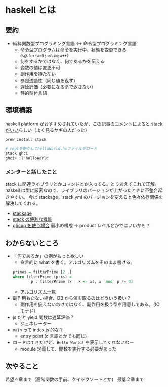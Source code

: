 # haskell とは

## 要約

- 純粋関数型プログラミング言語 ↔︎ 命令型プログラミング言語
  - 命令型プログラムは命令を実行中、状態を変更できる _e.g._`for(a=5;a<lim;a++)`
  - 何をするかではなく、何であるかを伝える
  - 変数の値は変更不可
  - 副作用を持たない
  - 参照透過性（同じ値を返す）
  - 遅延評価（必要になるまで返さない）
  - 静的型付言語

## 環境構築

haskell platform がおすすめされていたが、[この記事のコメントによると stack がいい](https://qiita.com/takehilo/items/7b65d32e47510cd1fe48#comment-8c965688a5a7db364818)らしい（よく見るヤギの人だった）

```sh
brew install stack

# replを動かしてhelloWorld.hsファイルをロード
stack ghci
ghci> :l helloWorld
```

### メンターと話したこと

stack に関連ライブラリとかコマンドとか入ってる。とりあえずこれで正解。
haskell は型に厳密なので、ライブラリのバージョンが上がったときに不整合起きやすい。
今は stackage。stack.yml のバージョンを変えると色々依存関係を解決してくれる。

- [stackage](https://www.stackage.org/)
- [stack の便利な機能](https://haskell.e-bigmoon.com/stack/tips/script-interpreter.html)
- [ghcup を使う場合](https://zenn.dev/autotaker/articles/haskell-setup-2021) 最小の構成 -> product レベルとかではいいかも？

## わからないところ

- 「何であるか」の例がもっと欲しい
  - 宣言的に what を書く。アルゴリズムをそのまま書ける。
  ```hs
  primes = filterPrime [2..]
  where filterPrime (p:xs) =
          p : filterPrime [x | x <- xs, x `mod` p /= 0]
  ```
  - [アルゴリズム一覧](https://github.com/TheAlgorithms/Haskell)
- 副作用もたない場合、DB から値を取るのはどういう扱い？
  - 副作用を扱えないわけではなく、副作用を扱う型を用意してある。（IO モナド）
- js だと yield 関数は遅延評価？
  - ジェネレーター
- `main` って index.js 的な？
  - entry point (c 言語とかでも同じ)
- ロードはできたけど、`Hello World!` を表示してくれないなー
  - module 定義して、関数を実行する必要があった

## 次やること

希望４章まで（高階関数の手前、クイックソートとか）
最低２章まで
